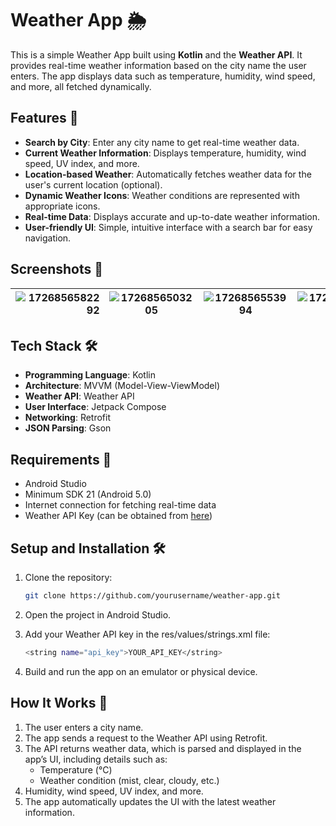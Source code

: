 # Weather App 🌦️

This is a simple Weather App built using **Kotlin** and the **Weather API**. It provides real-time weather information based on the city name the user enters. The app displays data such as temperature, humidity, wind speed, and more, all fetched dynamically.

## Features 🚀

- **Search by City**: Enter any city name to get real-time weather data.
- **Current Weather Information**: Displays temperature, humidity, wind speed, UV index, and more.
- **Location-based Weather**: Automatically fetches weather data for the user's current location (optional).
- **Dynamic Weather Icons**: Weather conditions are represented with appropriate icons.
- **Real-time Data**: Displays accurate and up-to-date weather information.
- **User-friendly UI**: Simple, intuitive interface with a search bar for easy navigation.

## Screenshots 📱
| ![1726856582292](https://github.com/user-attachments/assets/f088473f-c74e-43f3-b720-5b890190ea29) | ![1726856503205](https://github.com/user-attachments/assets/8138cb4a-e908-408d-93bc-c244ccf5d99f) | ![1726856553994](https://github.com/user-attachments/assets/ca83c9c1-36c2-4e36-a846-d0855ad81494) | ![1726856527629](https://github.com/user-attachments/assets/6cfff596-9468-4259-aa78-35db15db6f15) |   
|--------------------------------------------------------------------------------------------------:|:-------------------------------------------------------------------------------------------------:|:-------------------------------------------------------------------------------------------------:|:-------------------------------------------------------------------------------------------------:|

## Tech Stack 🛠️

- **Programming Language**: Kotlin
- **Architecture**: MVVM (Model-View-ViewModel)
- **Weather API**: Weather API
- **User Interface**: Jetpack Compose
- **Networking**: Retrofit
- **JSON Parsing**: Gson

## Requirements 📝

- Android Studio
- Minimum SDK 21 (Android 5.0)
- Internet connection for fetching real-time data
- Weather API Key (can be obtained from [here](https://www.weatherapi.com/))

## Setup and Installation 🛠️

1. Clone the repository:
   ```bash
   git clone https://github.com/yourusername/weather-app.git
   ```
2. Open the project in Android Studio.
  
3. Add your Weather API key in the res/values/strings.xml file:
   ```bash
   <string name="api_key">YOUR_API_KEY</string>
   ```
4. Build and run the app on an emulator or physical device.

## How It Works 🤖

1. The user enters a city name.
2. The app sends a request to the Weather API using Retrofit.
3. The API returns weather data, which is parsed and displayed in the app’s UI, including details such as:
     - Temperature (°C)
     - Weather condition (mist, clear, cloudy, etc.)
4. Humidity, wind speed, UV index, and more.
5. The app automatically updates the UI with the latest weather information.
